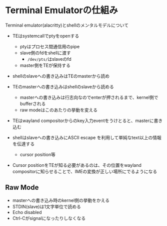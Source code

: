 # Terminal Emulatorの仕組み

Terminal emulator(alacritty)とshellのメンタルモデルについて

* TEはsystemcallでptyをopenする
  * ptyはプロセス間通信用のpipe
  * slave側のfdをshellに渡す
    * `/dev/pts/`はslaveのfd
  * master側をTEが保持する

* shellのslaveへの書き込みはTEのmasterから読め
* TEのmasterへの書き込みはshellのslaveから読める
  * masterへの書き込みは行志向なのでenterが押されるまで、kernel側でbufferされる
  * raw modeはこのあたりの挙動を変える
* TEはwayland compositorからのkey入力eventをうけとると、masterに書き込む

* shellはslaveへの書き込みにASCII escape を利用して単純なtext以上の情報を伝達する
  * cursor position等

* Cursor positionをTEが知る必要があるのは、その位置をwayland compositorに知らせることで、IMEの変換が正しい場所にでるようになる


## Raw Mode

* masterへの書き込み時のkernel側の挙動をかえる
* STDIN(slave)は1文字単位で読める
* Echo disabled
* Ctrl-Cがsignalになったりしなくなる
